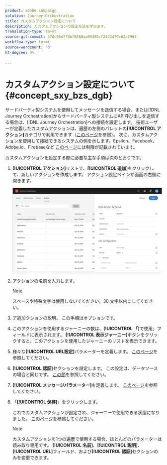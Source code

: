```yaml
---
product: adobe campaign
solution: Journey Orchestration
title: カスタムアクション設定について
description: カスタムアクションの設定方法を学びます。
translation-type: tm+mt
source-git-commit: 57dc86d775bf8860aa09300cf2432d70c62a2993
workflow-type: tm+mt
source-wordcount: '0'
ht-degree: 0%

---
```



# カスタムアクション設定について {#concept_sxy_bzs_dgb}

サードパーティ製システムを使用してメッセージを送信する場合、または[!DNL Journey Orchestration]からサードパーティ製システムにAPI呼び出しを送信する場合は、[!DNL Journey Orchestration]への接続を設定します。 技術ユーザーが定義したカスタムアクションは、遍歴の左側のパレットの&#x200B;**[!UICONTROL アクション]**&#x200B;カテゴリで利用できます（[このページ](../building-journeys/about-action-activities.md)を参照）。 次に、カスタムアクションを使用して接続できるシステムの例を示します。Epsilon、Facebook、Adobe.io、Firebaseなど
[このページ](../about/limitations.md)には制限が記載されています。

カスタムアクションを設定する際に必要な主な手順は次のとおりです。

1. **[!UICONTROL アクション]**&#x200B;リストで、**[!UICONTROL 追加]**&#x200B;をクリックして、新しいアクションを作成します。 アクション設定ペインが画面の右側に開きます。

   ![](../assets/custom2.png)

1. アクションの名前を入力します。

   >[!NOTE]
   >
   >スペースや特殊文字は使用しないでください。30 文字以内にしてください。

1. ア追加クションの説明。 この手順はオプションです。
1. このアクションを使用するジャーニーの数は、**[!UICONTROL 「]**&#x200B;で使用」フィールドに表示されます。 **[!UICONTROL 表示ジャーニー]**&#x200B;ボタンをクリックすると、このアクションを使用したジャーニーのリストを表示できます。
1. 様々な&#x200B;**[!UICONTROL URL設定]**&#x200B;パラメーターを定義します。 [このページ](../action/url-configuration.md)を参照してください。
1. **[!UICONTROL 認証]**&#x200B;セクションを設定します。 この設定は、データソースの場合と同じです。  [この節](../datasource/external-data-sources.md#section_wjp_nl5_nhb)を参照してください。
1. **[!UICONTROL メッセージパラメーター]**&#x200B;を定義します。 [このページ](../action/defining-the-message-parameters.md)を参照してください。
1. 「**[!UICONTROL 保存]**」をクリックします。

   これでカスタムアクションが設定され、ジャーニーで使用できる状態になりました。 [このページ](../building-journeys/about-action-activities.md)を参照してください。

   >[!NOTE]
   >
   >カスタムアクションを1つの遍歴で使用する場合、ほとんどのパラメーターは読み取り専用です。 **[!UICONTROL 名前]**、**[!UICONTROL 説明]**、**[!UICONTROL URL]**&#x200B;フィールド、および&#x200B;**[!UICONTROL 認証]**&#x200B;セクションのみを変更できます。
